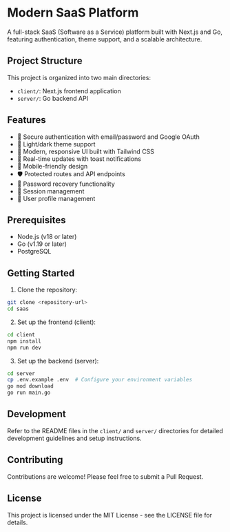 # Modern SaaS Platform

A full-stack SaaS (Software as a Service) platform built with Next.js and Go, featuring authentication, theme support, and a scalable architecture.

## Project Structure

This project is organized into two main directories:

- `client/`: Next.js frontend application
- `server/`: Go backend API

## Features

- 🔐 Secure authentication with email/password and Google OAuth
- 🎨 Light/dark theme support
- 🚀 Modern, responsive UI built with Tailwind CSS
- 🔄 Real-time updates with toast notifications
- 📱 Mobile-friendly design
- 🛡️ Protected routes and API endpoints
- 🔑 Password recovery functionality
- 🔄 Session management
- 👤 User profile management

## Prerequisites

- Node.js (v18 or later)
- Go (v1.19 or later)
- PostgreSQL

## Getting Started

1. Clone the repository:
```bash
git clone <repository-url>
cd saas
```

2. Set up the frontend (client):
```bash
cd client
npm install
npm run dev
```

3. Set up the backend (server):
```bash
cd server
cp .env.example .env  # Configure your environment variables
go mod download
go run main.go
```

## Development

Refer to the README files in the `client/` and `server/` directories for detailed development guidelines and setup instructions.

## Contributing

Contributions are welcome! Please feel free to submit a Pull Request.

## License

This project is licensed under the MIT License - see the LICENSE file for details.